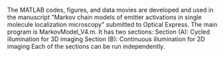 The MATLAB codes, figures, and data movies are developed and used in the manuscript "Markov chain models of emitter activations in single molecule localization microscopy" submitted to Optical Express. 
The main program is MarkovModel_V4.m. It has two sections: 
Section (A): Cycled illumination for 3D imaging
Section (B): Continuous illumination for 2D imaging
Each of the sections can be run independently. 
